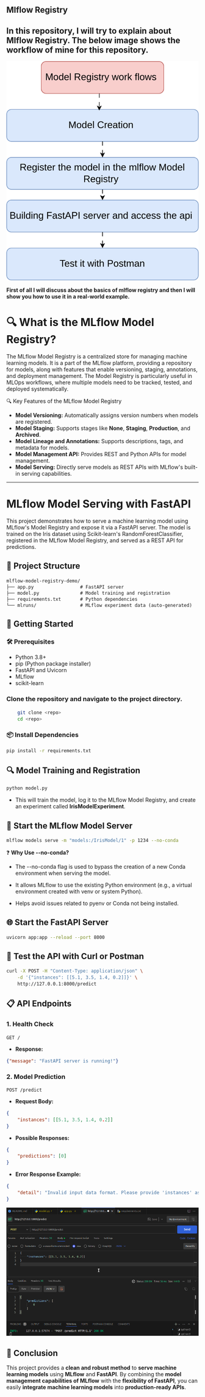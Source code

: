 ## Mlflow Registry 
In this repository, I will try to explain about Mlflow Registry. 
The below image shows the workflow of mine for this repository.
---

![mlflow work](images/mlflowimage.svg) 
    
**First of all I will discuss about the basics of mlflow registry and then I will show you how to use it in a real-world example.**

# 🔍 What is the MLflow Model Registry?

The MLflow Model Registry is a centralized store for managing machine learning models. It is a part of the MLflow platform, providing a repository for models, along with features that enable versioning, staging, annotations, and deployment management. The Model Registry is particularly useful in MLOps workflows, where multiple models need to be tracked, tested, and deployed systematically.

🔍 Key Features of the MLflow Model Registry

- **Model Versioning:** Automatically assigns version numbers when models are registered.
- **Model Staging:** Supports stages like **None**, **Staging**, **Production**, and **Archived**.
- **Model Lineage and Annotations:** Supports descriptions, tags, and metadata for models.
- **Model Management API:** Provides REST and Python APIs for model management.
- **Model Serving:** Directly serve models as REST APIs with MLflow's built-in serving capabilities.

---

# MLflow Model Serving with FastAPI

This project demonstrates how to serve a machine learning model using MLflow's Model Registry and expose it via a FastAPI server. The model is trained on the Iris dataset using Scikit-learn's RandomForestClassifier, registered in the MLflow Model Registry, and served as a REST API for predictions.

## 📂 Project Structure

```
mlflow-model-registry-demo/
├── app.py                 # FastAPI server
├── model.py               # Model training and registration
├── requirements.txt       # Python dependencies
└── mlruns/                # MLflow experiment data (auto-generated)
```

## 🚀 Getting Started

### 🛠️ Prerequisites

- Python 3.8+
- pip (Python package installer)
- FastAPI and Uvicorn
- MLflow
- scikit-learn

### Clone the repository and navigate to the project directory.

```bash
    git clone <repo>
    cd <repo>
```

### 📦 Install Dependencies

```bash
pip install -r requirements.txt
```

## 🔍 Model Training and Registration

```bash
python model.py
```
- This will train the model, log it to the MLflow Model Registry, and create an experiment called **IrisModelExperiment**.

## 🚦 Start the MLflow Model Server

```bash
mlflow models serve -m "models:/IrisModel/1" -p 1234 --no-conda
```
❓ **Why Use --no-conda?**

- The --no-conda flag is used to bypass the creation of a new Conda environment when serving the model.

- It allows MLflow to use the existing Python environment (e.g., a virtual environment created with venv or system Python).

- Helps avoid issues related to pyenv or Conda not being installed.

## 🌐 Start the FastAPI Server

```bash
uvicorn app:app --reload --port 8000
```

## 🧪 Test the API with Curl or Postman

```bash
curl -X POST -H "Content-Type: application/json" \
    -d '{"instances": [[5.1, 3.5, 1.4, 0.2]]}' \
    http://127.0.0.1:8000/predict
```

## 📋 API Endpoints

### 1. **Health Check**
```http
GET / 
```
- **Response:**
```json
{"message": "FastAPI server is running!"}
```

### 2. **Model Prediction**
```http
POST /predict
```
- **Request Body:**
```json
{
    "instances": [[5.1, 3.5, 1.4, 0.2]]
}
```
- **Possible Responses:**
```json
{
    "predictions": [0]
}
```
- **Error Response Example:**
```json
{
    "detail": "Invalid input data format. Please provide 'instances' as a list of lists."
}
```

![image](images/fastApi_api_call_model.png)

## 📝 Conclusion

This project provides a **clean and robust method** to **serve machine learning models** using **MLflow** and **FastAPI**. By combining the **model management capabilities of MLflow** with the **flexibility of FastAPI**, you can easily **integrate machine learning models** into **production-ready APIs**.

